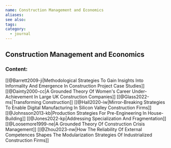 ```yaml
---
name: Construction Management and Economics
aliases:
see also:
tags:
category:
  - journal
---
```


## Construction Management and Economics

### Content:
[[@Barrett2009-ji|Methodological Strategies To Gain Insights Into Informality And Emergence In Construction Project Case Studies]]
[[@Dainty2000-cc|A Grounded Theory Of Women's Career Under-Achievement In Large UK Construction Companies]]
[[@Glass2022-ms|Transforming Construction]]
[[@Hall2020-iw|Mirror-Breaking Strategies To Enable Digital Manufacturing In Silicon Valley Construction Firms]]
[[@Johnsson2013-kb|Production Strategies For Pre-Engineering In House-Building]]
[[@Jones2022-kp|Addressing Specialization And Fragmentation]]
[[@Loosemore1999-ne|A Grounded Theory Of Construction Crisis Management]]
[[@Zhou2023-nw|How The Reliability Of External Competences Shapes The Modularization Strategies Of Industrialized Construction Firms]]